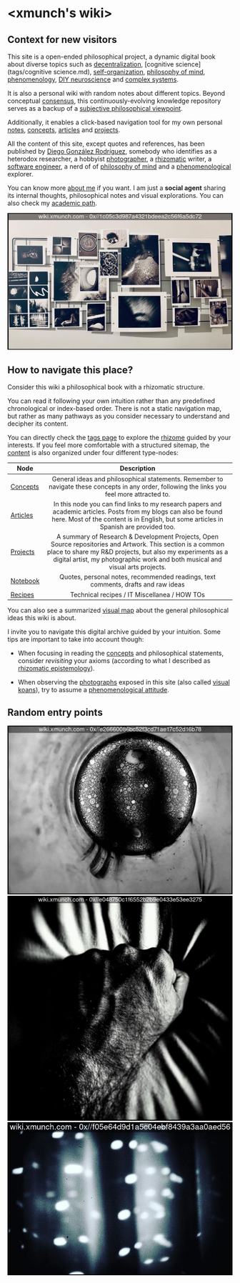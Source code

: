 # <xmunch's wiki>

## Context for new visitors

This site is a open-ended philosophical project, a dynamic digital book about diverse topics such as [decentralization](content/concepts/decentralization.md), [cognitive science](tags/cognitive science.md), [self-organization](tags/self-organization.md), [philosophy of mind](content/notebook/maps/philosophy.md), [phenomenology](content/concepts/phenomenology.md), [DIY neuroscience](tags/neuroscience.md) and [complex systems](tags/complexity.md). 

It is also a personal wiki with random notes about different topics. Beyond conceptual [consensus](content/concepts/consensus.md), this continuously-evolving knowledge repository serves as a backup of a [subjective philosophical viewpoint](content/concepts/subjective_ontology.md). 

Additionally, it enables a click-based navigation tool for my own personal [notes](tags/notes.md), [concepts](content/concepts.md), [articles](content/articles.md) and [projects](content/projects.md).

All the content of this site, except quotes and references, has been published by [Diego González Rodríguez](http://www.xmunch.com), somebody who identifies as a heterodox researcher, a hobbyist [photographer](content/projects/photography.md), a [rhizomatic](content/concepts/rhizome.md) writer, a [software engineer](about.md), a nerd of of [philosophy of mind](content/notebook/maps/philosophy.md) and a [phenomenological](content/concepts/phenomenology.md) explorer.

You can know more [about me](about.md) if you want. I am just a **social agent** sharing its internal thoughts, philosophical notes and visual explorations. You can also check my [academic path](content/notebook/maps/academic.md).


[![](0x/1c05c3d987a4321bdeea2c56f6a5dc72)](content/projects/photography.md)


## How to navigate this place?

Consider this wiki a philosophical book with a rhizomatic structure.

You can read it following your own intuition rather than any predefined chronological or index-based order.  There is not a static navigation map, but rather as many pathways as you consider necessary to understand and decipher its content. 

You can directly check the [tags page](tags.md) to explore the [rhizome](content/concepts/rhizome.md) guided by your interests. If you feel more comfortable with a structured sitemap, the [content](content.md) is also organized under four different type-nodes:

| Node        | Description |
| ------------- |:-------------:|
|  [Concepts](content/concepts.md)    | General ideas and philosophical statements.  Remember to navigate these concepts in any order, following the links you feel more attracted to. |
|  [Articles](content/articles.md)    | In this node you can find links to my research papers and academic articles. Posts from my blogs can also be found here. Most of the content is in English, but some articles in Spanish are provided too. |
|  [Projects](content/projects.md)    | A summary of Research & Development Projects, Open Source repositories and Artwork. This section is a common place to share my R&D projects, but also my experiments as a digital artist, my photographic work and both musical and visual arts projects.
|  [Notebook](content/notebook.md)  | Quotes, personal notes, recommended readings, text comments, drafts and raw ideas |
|  [Recipes](content/recipes.md)    | Technical recipes / IT Miscellanea / HOW TOs |


You can also see a summarized [visual map](content/notebook/maps/philosophy.md) about the general philosophical ideas this wiki is about.

I invite you to navigate this digital archive guided by your intuition. Some tips are important to take into account though:

* When focusing in reading the  [concepts](content/concepts.md) and philosophical statements, consider *revisiting* your axioms (according to what I described as [rhizomatic epistemology](content/concepts/rhizomatic_epistemology.md)).

* When observing the  [photographs](content/projects/photography.md) exposed in this site  (also called [visual koans](content/concepts/visual_koan.md)), try to assume a [phenomenological attitude](content/concepts/phenomenology.md).

## Random entry points

[![](0x/e26660086bc52f3cd71ae17c52d16b78)](content/concepts/identity.md)
[![](0x/e048750c1f6552b2b9e0433e53ee3275)](content/concepts/visual_koan.md)
[![](0x/f05e64d9d1a5c04ebf8439a3aa0aed56)](content/concepts/phenomenology.md)




